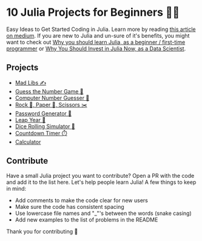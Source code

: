 # 10 Julia Projects for Beginners 🧑‍💻

Easy Ideas to Get Started Coding in Julia. Learn more by reading [this article on medium](https://logankilpatrick.medium.com/5-julia-projects-for-beginners-easy-ideas-to-get-started-coding-in-julia-938b823a0a08). If you are new to Julia and un-sure of it's benefits, you might want to check out [Why you should learn Julia, as a beginner / first-time programmer](https://blog.devgenius.io/why-you-should-learn-julia-as-a-beginner-first-time-programmer-96e0ad33faba) or [Why You Should Invest in Julia Now, as a Data Scientist](https://betterprogramming.pub/why-you-should-invest-in-julia-now-as-a-data-scientist-30dc346d62e4).

## Projects
- [Mad Libs ✍️](https://github.com/logankilpatrick/10-Julia-Projects-for-Beginners/blob/main/madlibs.jl)
- [Guess the Number Game 💯](https://github.com/logankilpatrick/10-Julia-Projects-for-Beginners/blob/main/number_guess_human.jl)
- [Computer Number Guesser 🤖](https://github.com/logankilpatrick/10-Julia-Projects-for-Beginners/blob/main/number_guess_computer.jl)
- [Rock 🗿, Paper 📃, Scissors ✂️](https://github.com/logankilpatrick/10-Julia-Projects-for-Beginners/blob/main/rock_paper_scissors.jl)
- [Password Generator 🎫](https://github.com/logankilpatrick/10-Julia-Projects-for-Beginners/blob/main/generate_passwords.jl)
- [Leap Year 📅](https://github.com/logankilpatrick/10-Julia-Projects-for-Beginners/blob/main/leap_year.jl)
- [Dice Rolling Simulator 🎲](https://github.com/logankilpatrick/10-Julia-Projects-for-Beginners/blob/main/rolling_dice.jl)
- [Countdown Timer ⏱️](https://github.com/logankilpatrick/10-Julia-Projects-for-Beginners/blob/main/countdown_timer.jl)
- [Calculator ](https://github.com/logankilpatrick/10-Julia-Projects-for-Beginners/blob/main/calculator.jl)
  
## Contribute

Have a small Julia project you want to contribute? Open a PR with the code and add it to the list here. Let's help people learn Julia! A few things to keep in mind:

- Add comments to make the code clear for new users
- Make sure the code has consistent spacing
- Use lowercase file names and "_"'s between the words (snake casing)
- Add new examples to the list of problems in the README

Thank you for contributing 🤗
